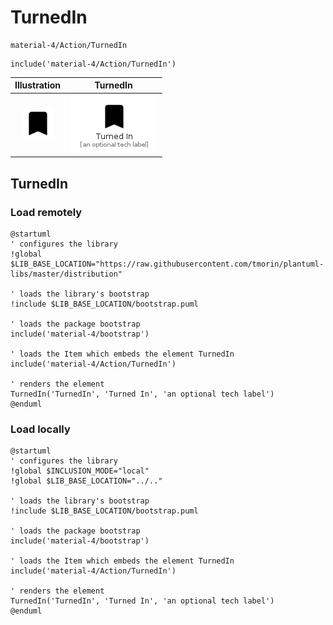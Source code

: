 # TurnedIn


```text
material-4/Action/TurnedIn
```

```text
include('material-4/Action/TurnedIn')
```



| Illustration | TurnedIn |
| :---: | :---: |
| ![illustration for Illustration](../../material-4/Action/TurnedIn.png) | ![illustration for TurnedIn](../../material-4/Action/TurnedIn.Local.png) |




## TurnedIn

### Load remotely
```plantuml
@startuml
' configures the library
!global $LIB_BASE_LOCATION="https://raw.githubusercontent.com/tmorin/plantuml-libs/master/distribution"

' loads the library's bootstrap
!include $LIB_BASE_LOCATION/bootstrap.puml

' loads the package bootstrap
include('material-4/bootstrap')

' loads the Item which embeds the element TurnedIn
include('material-4/Action/TurnedIn')

' renders the element
TurnedIn('TurnedIn', 'Turned In', 'an optional tech label')
@enduml
```

### Load locally
```plantuml
@startuml
' configures the library
!global $INCLUSION_MODE="local"
!global $LIB_BASE_LOCATION="../.."

' loads the library's bootstrap
!include $LIB_BASE_LOCATION/bootstrap.puml

' loads the package bootstrap
include('material-4/bootstrap')

' loads the Item which embeds the element TurnedIn
include('material-4/Action/TurnedIn')

' renders the element
TurnedIn('TurnedIn', 'Turned In', 'an optional tech label')
@enduml
```

